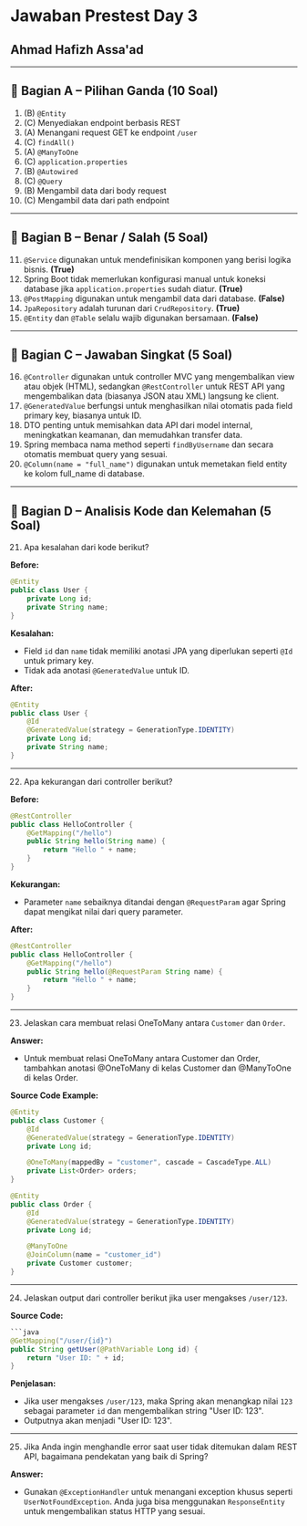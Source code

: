# **Jawaban Prestest Day 3**
## **Ahmad Hafizh Assa'ad**

---
## 📌 **Bagian A – Pilihan Ganda (10 Soal)**
1. (B) `@Entity`
2. (C) Menyediakan endpoint berbasis REST
3. (A) Menangani request GET ke endpoint `/user`
4. (C) `findAll()`
5. (A) `@ManyToOne`
6. (C) `application.properties`
7. (B) `@Autowired`
8. (C) `@Query`
9. (B) Mengambil data dari body request
10. (C) Mengambil data dari path endpoint

---
## 📌 **Bagian B – Benar / Salah (5 Soal)**

11. `@Service` digunakan untuk mendefinisikan komponen yang berisi logika bisnis. **(True)**
12. Spring Boot tidak memerlukan konfigurasi manual untuk koneksi database jika `application.properties` sudah diatur. **(True)**
13. `@PostMapping` digunakan untuk mengambil data dari database. **(False)**
14. `JpaRepository` adalah turunan dari `CrudRepository`. **(True)**
15. `@Entity` dan `@Table` selalu wajib digunakan bersamaan. **(False)**

---
## 📌 **Bagian C – Jawaban Singkat (5 Soal)**

16. `@Controller` digunakan untuk controller MVC yang mengembalikan view atau objek (HTML), sedangkan `@RestController` untuk REST API yang mengembalikan data (biasanya JSON atau XML) langsung ke client.
17. `@GeneratedValue` berfungsi untuk menghasilkan nilai otomatis pada field primary key, biasanya untuk ID.
18. DTO penting untuk memisahkan data API dari model internal, meningkatkan keamanan, dan memudahkan transfer data.
19. Spring membaca nama method seperti `findByUsername` dan secara otomatis membuat query yang sesuai.
20. `@Column(name = "full_name")` digunakan untuk memetakan field entity ke kolom full_name di database.

---

## 📌 **Bagian D – Analisis Kode dan Kelemahan (5 Soal)**


21. Apa kesalahan dari kode berikut?

**Before:**
```java
@Entity
public class User {
    private Long id;
    private String name;
}
```

**Kesalahan:**
- Field `id` dan `name` tidak memiliki anotasi JPA yang diperlukan seperti `@Id` untuk primary key.
- Tidak ada anotasi `@GeneratedValue` untuk ID.

**After:**
```java
@Entity
public class User {
    @Id
    @GeneratedValue(strategy = GenerationType.IDENTITY)
    private Long id;
    private String name;
}
```
---
22. Apa kekurangan dari controller berikut?

**Before:**
```java
@RestController
public class HelloController {
    @GetMapping("/hello")
    public String hello(String name) {
        return "Hello " + name;
    }
}
```

**Kekurangan:**
- Parameter `name` sebaiknya ditandai dengan `@RequestParam` agar Spring dapat mengikat nilai dari query parameter.

**After:**
```java
@RestController
public class HelloController {
    @GetMapping("/hello")
    public String hello(@RequestParam String name) {
        return "Hello " + name;
    }
}
```
---
23. Jelaskan cara membuat relasi OneToMany antara `Customer` dan `Order`.

**Answer:**
- Untuk membuat relasi OneToMany antara Customer dan Order, tambahkan anotasi @OneToMany di kelas Customer dan @ManyToOne di kelas Order.

**Source Code Example:**
```java
@Entity
public class Customer {
    @Id
    @GeneratedValue(strategy = GenerationType.IDENTITY)
    private Long id;

    @OneToMany(mappedBy = "customer", cascade = CascadeType.ALL)
    private List<Order> orders;
}

@Entity
public class Order {
    @Id
    @GeneratedValue(strategy = GenerationType.IDENTITY)
    private Long id;

    @ManyToOne
    @JoinColumn(name = "customer_id")
    private Customer customer;
}
```
---
24. Jelaskan output dari controller berikut jika user mengakses `/user/123`.

**Source Code:**
```java
```java
@GetMapping("/user/{id}")
public String getUser(@PathVariable Long id) {
    return "User ID: " + id;
}
```

**Penjelasan:**
- Jika user mengakses `/user/123`, maka Spring akan menangkap nilai `123` sebagai parameter `id` dan mengembalikan string "User ID: 123".
- Outputnya akan menjadi "User ID: 123".

---
25. Jika Anda ingin menghandle error saat user tidak ditemukan dalam REST API, bagaimana pendekatan yang baik di Spring?

**Answer:**
- Gunakan `@ExceptionHandler` untuk menangani exception khusus seperti `UserNotFoundException`. Anda juga bisa menggunakan `ResponseEntity` untuk mengembalikan status HTTP yang sesuai.


